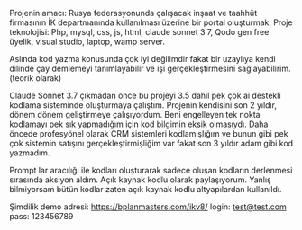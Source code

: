 Projenin amacı:
  Rusya federasyonunda çalışacak inşaat ve taahhüt firmasının İK departmanında kullanılması üzerine bir portal oluşturmak.
Proje teknolojisi:
  Php, mysql, css, js, html, claude sonnet 3.7, Qodo gen free üyelik, visual studio, laptop, wamp server.

Aslında kod yazma konusunda çok iyi değilimdir fakat bir uzaylıya kendi dilinde çay demlemeyi tanımlayabilir ve işi gerçekleştirmesini sağlayabilirim. (teorik olarak)

Claude Sonnet 3.7 çıkmadan önce bu projeyi 3.5 dahil pek çok ai destekli kodlama sisteminde oluşturmaya çalıştım. Projenin kendisini son 2 yıldır, dönem dönem geliştirmeye çalışıyordum. Beni engelleyen tek nokta kodlamayı pek sık yapmadığım için kod bilgimin eksik olmasıydı.
Daha öncede profesyönel olarak CRM sistemleri kodlamışlığım ve bunun gibi pek çok sistemin satışını gerçekleştirmişliğim var fakat son 3 yıldır adam gibi kod yazmadım.

Prompt lar aracılığı ile kodları oluşturarak sadece oluşan kodların derlenmesi sırasında aksiyon aldım. 
Açık kaynak kodlu olarak paylaşıyorum. Yanlış bilmiyorsam bütün kodlar zaten açık kaynak kodlu altyapılardan kullanıldı.


Şimdilik demo adresi: 
https://bplanmasters.com/ikv8/
login: test@test.com
pass: 123456789
